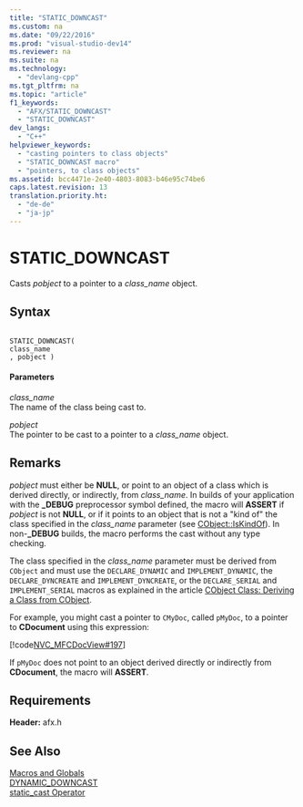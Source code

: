 ```yaml
---
title: "STATIC_DOWNCAST"
ms.custom: na
ms.date: "09/22/2016"
ms.prod: "visual-studio-dev14"
ms.reviewer: na
ms.suite: na
ms.technology: 
  - "devlang-cpp"
ms.tgt_pltfrm: na
ms.topic: "article"
f1_keywords: 
  - "AFX/STATIC_DOWNCAST"
  - "STATIC_DOWNCAST"
dev_langs: 
  - "C++"
helpviewer_keywords: 
  - "casting pointers to class objects"
  - "STATIC_DOWNCAST macro"
  - "pointers, to class objects"
ms.assetid: bcc4471e-2e40-4803-8083-b46e95c74be6
caps.latest.revision: 13
translation.priority.ht: 
  - "de-de"
  - "ja-jp"
---
```

# STATIC_DOWNCAST
Casts *pobject* to a pointer to a *class_name* object.  
  
## Syntax  
  
```  
  
STATIC_DOWNCAST(  
class_name  
, pobject )  
```  
  
#### Parameters  
 *class_name*  
 The name of the class being cast to.  
  
 *pobject*  
 The pointer to be cast to a pointer to a *class_name* object.  
  
## Remarks  
 *pobject* must either be **NULL**, or point to an object of a class which is derived directly, or indirectly, from *class_name*. In builds of your application with the **_DEBUG** preprocessor symbol defined, the macro will **ASSERT** if *pobject* is not **NULL**, or if it points to an object that is not a "kind of" the class specified in the *class_name* parameter (see [CObject::IsKindOf](../vs140/cobject--iskindof.md)). In non-**_DEBUG** builds, the macro performs the cast without any type checking.  
  
 The class specified in the *class_name* parameter must be derived from `CObject` and must use the `DECLARE_DYNAMIC` and `IMPLEMENT_DYNAMIC`, the `DECLARE_DYNCREATE` and `IMPLEMENT_DYNCREATE`, or the `DECLARE_SERIAL` and `IMPLEMENT_SERIAL` macros as explained in the article [CObject Class: Deriving a Class from CObject](../vs140/deriving-a-class-from-cobject.md).  
  
 For example, you might cast a pointer to `CMyDoc`, called `pMyDoc`, to a pointer to **CDocument** using this expression:  
  
 [!code[NVC_MFCDocView#197](../vs140/codesnippet/CPP/static_downcast_1.cpp)]  
  
 If `pMyDoc` does not point to an object derived directly or indirectly from **CDocument**, the macro will **ASSERT**.  
  
## Requirements  
 **Header:** afx.h  
  
## See Also  
 [Macros and Globals](../vs140/mfc-macros-and-globals.md)   
 [DYNAMIC_DOWNCAST](../vs140/dynamic_downcast.md)   
 [static_cast Operator](../vs140/static_cast-operator.md)